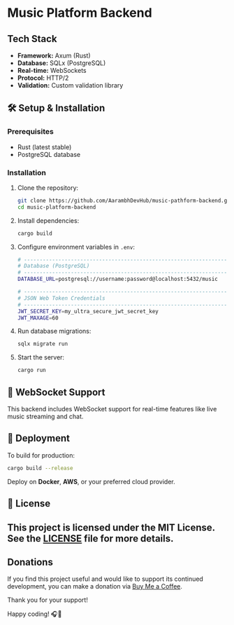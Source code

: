 # Music Platform Backend

## Tech Stack

- **Framework:** Axum (Rust)
- **Database:** SQLx (PostgreSQL)
- **Real-time:** WebSockets
- **Protocol:** HTTP/2
- **Validation:** Custom validation library

## 🛠️ Setup & Installation

### Prerequisites

- Rust (latest stable)
- PostgreSQL database

### Installation

1. Clone the repository:
   ```sh
   git clone https://github.com/AarambhDevHub/music-pathform-backend.git
   cd music-platform-backend
   ```
2. Install dependencies:
   ```sh
   cargo build
   ```
3. Configure environment variables in `.env`:

   ```sh
   # -----------------------------------------------------------------------------
   # Database (PostgreSQL)
   # -----------------------------------------------------------------------------
   DATABASE_URL=postgresql://username:password@localhost:5432/music

   # -----------------------------------------------------------------------------
   # JSON Web Token Credentials
   # -----------------------------------------------------------------------------
   JWT_SECRET_KEY=my_ultra_secure_jwt_secret_key
   JWT_MAXAGE=60
   ```

4. Run database migrations:
   ```sh
   sqlx migrate run
   ```
5. Start the server:
   ```sh
   cargo run
   ```

## 🔌 WebSocket Support

This backend includes WebSocket support for real-time features like live music streaming and chat.

## 📡 Deployment

To build for production:

```sh
cargo build --release
```

Deploy on **Docker**, **AWS**, or your preferred cloud provider.

## 📜 License

## This project is licensed under the MIT License. See the [LICENSE](./LICENSE) file for more details.

## Donations

If you find this project useful and would like to support its continued development, you can make a donation via [Buy Me a Coffee](https://buymeacoffee.com/aarambhdevhub).

Thank you for your support!

Happy coding! 🎧🚀
